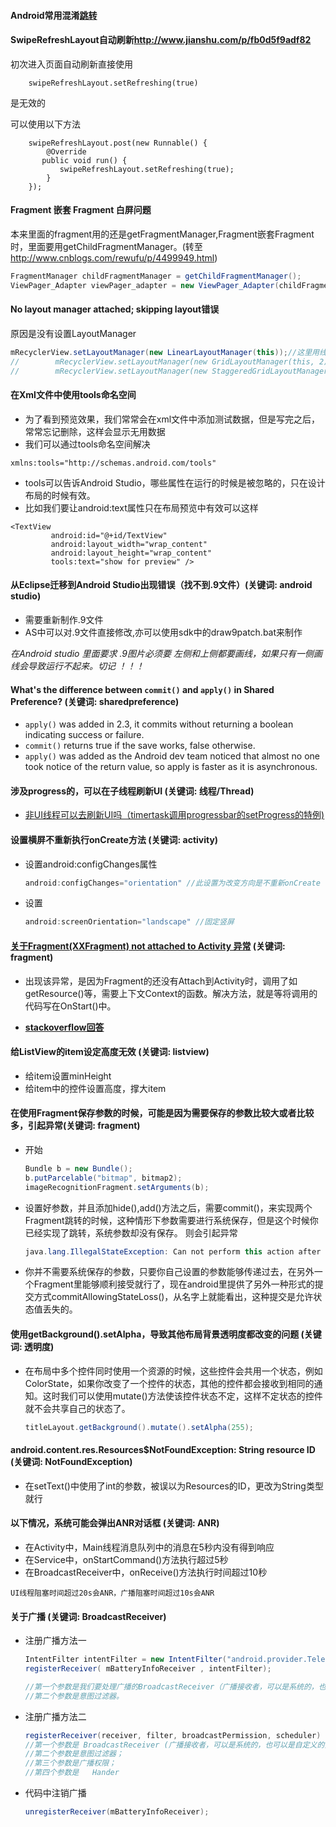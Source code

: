 #### Android常用混淆[跳转](./Android-proguard-rules.md)

#### SwipeRefreshLayout自动刷新<http://www.jianshu.com/p/fb0d5f9adf82>

初次进入页面自动刷新直接使用
```
	swipeRefreshLayout.setRefreshing(true)
```
是无效的

可以使用以下方法
```
	swipeRefreshLayout.post(new Runnable() {
	    @Override    
	   public void run() {
	       swipeRefreshLayout.setRefreshing(true);
	    }
	});
```

#### Fragment 嵌套 Fragment 白屏问题

本来里面的fragment用的还是getFragmentManager,Fragment嵌套Fragment时，里面要用getChildFragmentManager。(转至<http://www.cnblogs.com/rewufu/p/4499949.html>)

```java
FragmentManager childFragmentManager = getChildFragmentManager();
ViewPager_Adapter viewPager_adapter = new ViewPager_Adapter(childFragmentManager, fragments);　　　　//FragmentPagerAdapter
```

#### No layout manager attached; skipping layout错误

原因是没有设置LayoutManager
```java
mRecyclerView.setLayoutManager(new LinearLayoutManager(this));//这里用线性显示 类似于listview
//        mRecyclerView.setLayoutManager(new GridLayoutManager(this, 2));//这里用线性宫格显示 类似于grid view
//        mRecyclerView.setLayoutManager(new StaggeredGridLayoutManager(2, OrientationHelper.VERTICAL));//这里用线性宫格显示 类似于瀑布流
```

#### 在Xml文件中使用tools命名空间

- 为了看到预览效果，我们常常会在xml文件中添加测试数据，但是写完之后，常常忘记删除，这样会显示无用数据
- 我们可以通过tools命名空间解决

```
xmlns:tools="http://schemas.android.com/tools"
```
- tools可以告诉Android Studio，哪些属性在运行的时候是被忽略的，只在设计布局的时候有效。
- 比如我们要让android:text属性只在布局预览中有效可以这样

```
<TextView
		 android:id="@+id/TextView"
		 android:layout_width="wrap_content"
		 android:layout_height="wrap_content"
		 tools:text="show for preview" />
```

#### 从Eclipse迁移到Android Studio出现错误（找不到.9文件）(关键词: android studio)

- 需要重新制作.9文件
- AS中可以对.9文件直接修改,亦可以使用sdk中的draw9patch.bat来制作

*在Android studio 里面要求 .9图片必须要 左侧和上侧都要画线，如果只有一侧画线会导致运行不起来。切记 ！！！*

#### What's the difference between `commit()` and `apply()` in Shared Preference? (关键词: sharedpreference)

- `apply()` was added in 2.3, it commits without returning a boolean indicating success or failure.
- `commit()` returns true if the save works, false otherwise.
- `apply()` was added as the Android dev team noticed that almost no one took notice of the return value, so apply is faster as it is asynchronous.

#### 涉及progress的，可以在子线程刷新UI (关键词: 线程/Thread)

* [非UI线程可以去刷新UI吗（timertask调用progressbar的setProgress的特例)](http://blog.csdn.net/androidzhaoxiaogang/article/details/8136222)

#### 设置横屏不重新执行onCreate方法 (关键词: activity)

- 设置android:configChanges属性

	```java
	android:configChanges="orientation" //此设置为改变方向是不重新onCreate
	```
- 设置

	```java
	android:screenOrientation="landscape" //固定竖屏
	```

#### [关于Fragment(XXFragment) not attached to Activity 异常](http://www.eoeandroid.com/blog-469851-3594.html) (关键词: fragment)

- 出现该异常，是因为Fragment的还没有Attach到Activity时，调用了如getResource()等，需要上下文Context的函数。解决方法，就是等将调用的代码写在OnStart()中。

- **[stackoverflow回答](http://stackoverflow.com/questions/10919240/fragment-myfragment-not-attached-to-activity)**

#### 给ListView的item设定高度无效 (关键词: listview)

- 给item设置minHeight
- 给item中的控件设置高度，撑大item

#### 在使用Fragment保存参数的时候，可能是因为需要保存的参数比较大或者比较多，引起异常(关键词: fragment)

- 开始

	```java
	Bundle b = new Bundle();
	b.putParcelable("bitmap", bitmap2);
	imageRecognitionFragment.setArguments(b);
	```

- 设置好参数，并且添加hide(),add()方法之后，需要commit()，来实现两个Fragment跳转的时候，这种情形下参数需要进行系统保存，但是这个时候你已经实现了跳转，系统参数却没有保存。
	则会引起异常

	```java
	java.lang.IllegalStateException: Can not perform this action after onSaveInstanceState
	```

- 你并不需要系统保存的参数，只要你自己设置的参数能够传递过去，在另外一个Fragment里能够顺利接受就行了，现在android里提供了另外一种形式的提交方式commitAllowingStateLoss()，从名字上就能看出，这种提交是允许状态值丢失的。

#### 使用getBackground().setAlpha，导致其他布局背景透明度都改变的问题 (关键词: 透明度)

- 在布局中多个控件同时使用一个资源的时候，这些控件会共用一个状态，例如ColorState，如果你改变了一个控件的状态，其他的控件都会接收到相同的通知。这时我们可以使用mutate()方法使该控件状态不定，这样不定状态的控件就不会共享自己的状态了。

	```java
	titleLayout.getBackground().mutate().setAlpha(255);
	```

#### android.content.res.Resources$NotFoundException: String resource ID (关键词: NotFoundException)

- 在setText()中使用了int的参数，被误以为Resources的ID，更改为String类型就行

#### 以下情况，系统可能会弹出ANR对话框 (关键词: ANR)

-  在Activity中，Main线程消息队列中的消息在5秒内没有得到响应
-  在Service中，onStartCommand()方法执行超过5秒
-  在BroadcastReceiver中，onReceive()方法执行时间超过10秒

`UI线程阻塞时间超过20s会ANR，广播阻塞时间超过10s会ANR`


#### 关于广播 (关键词: BroadcastReceiver)

- 注册广播方法一

	```java
	IntentFilter intentFilter = new IntentFilter("android.provider.Telephony.SMS_RECEIVED " );
	registerReceiver( mBatteryInfoReceiver , intentFilter);

	//第一个参数是我们要处理广播的BroadcastReceiver（广播接收者，可以是系统的，也可以是自定义的）;
	//第二个参数是意图过滤器。
	```


- 注册广播方法二
	```java
	registerReceiver(receiver, filter, broadcastPermission, scheduler)
	//第一个参数是 BroadcastReceiver (广播接收者，可以是系统的，也可以是自定义的)；
	//第二个参数是意图过滤器；
	//第三个参数是广播权限；
	//第四个参数是   Hander
	```

- 代码中注销广播
	```java
	unregisterReceiver(mBatteryInfoReceiver);
	```
